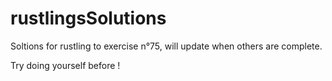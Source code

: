 # rustlingsSolutions


Soltions for rustling to exercise n°75, will update when others are complete.

Try doing yourself before !
